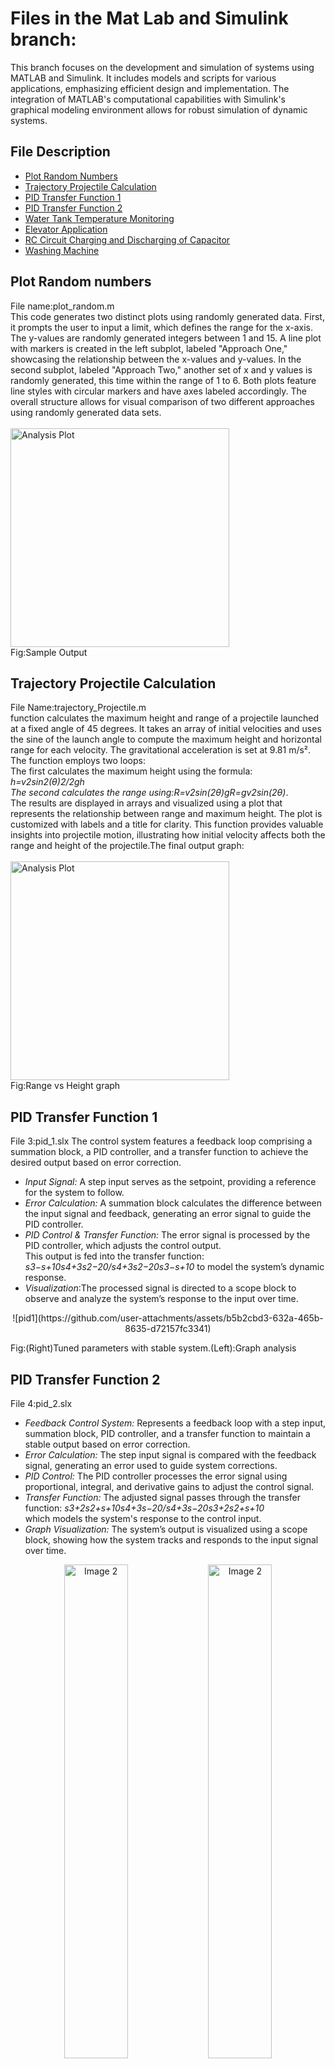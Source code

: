 # Files in the Mat Lab and Simulink branch:
This branch focuses on the development and simulation of systems using MATLAB and Simulink. It includes models and scripts for various applications, emphasizing efficient design and implementation. The integration of MATLAB's computational capabilities with Simulink's graphical modeling environment allows for robust simulation of dynamic systems.
## File Description

- [Plot Random Numbers](#plot-random-numbers)
- [Trajectory Projectile Calculation](#trajectory-projectile-calculation)
- [PID Transfer Function 1](#pid-transfer-function-1)
- [PID Transfer Function 2](#pid-transfer-function-2)
- [Water Tank Temperature Monitoring](#water-tank-temperature-monitoring)
- [Elevator Application](#elevator-application)
- [RC Circuit Charging and Discharging of Capacitor](#rc-circuit-charging-and-discharging-of-capacitor)
- [Washing Machine](#washing-machine)

## Plot Random numbers
File name:plot_random.m<br>
This code generates two distinct plots using randomly generated data. First, it prompts the user to input a limit, which defines the range for the x-axis. The y-values are randomly generated integers between 1 and 15. A line plot with markers is created in the left subplot, labeled "Approach One," showcasing the relationship between the x-values and y-values. In the second subplot, labeled "Approach Two," another set of x and y values is randomly generated, this time within the range of 1 to 6. Both plots feature line styles with circular markers and have axes labeled accordingly. The overall structure allows for visual comparison of two different approaches using randomly generated data sets.<br/><br/>
<img src="https://github.com/user-attachments/assets/fd81f82a-2086-49ec-ae67-493c49fedb45" alt="Analysis Plot" width="350" height="350"><br>
Fig:Sample Output

## Trajectory Projectile Calculation
File Name:trajectory_Projectile.m<br>
function calculates the maximum height and range of a projectile launched at a fixed angle of 45 degrees. It takes an array of initial velocities and uses the sine of the launch angle to compute the maximum height and horizontal range for each velocity. The gravitational acceleration is set at 9.81 m/s². The function employs two loops: <br/>The first calculates the maximum height using the formula: *h=v2sin⁡2(θ)2/2gh<br>  The second calculates the range using:R=v2sin⁡(2θ)gR=gv2sin(2θ)​*. <br/>The results are displayed in arrays and visualized using a plot that represents the relationship between range and maximum height. The plot is customized with labels and a title for clarity. This function provides valuable insights into projectile motion, illustrating how initial velocity affects both the range and height of the projectile.The final output graph:<br/><br/><img src="https://github.com/user-attachments/assets/2f414030-7c0e-4cd9-a4c3-eb034ec66dac" alt="Analysis Plot" width="350" height="350"><br>
Fig:Range vs Height graph

## PID Transfer Function 1
File 3:pid_1.slx
The control system features a feedback loop comprising a summation block, a PID controller, and a transfer function to achieve the desired output based on error correction.<br/>
* *Input Signal:* A step input serves as the setpoint, providing a reference for the system to follow.<br/>
* *Error Calculation:* A summation block calculates the difference between the input signal and feedback, generating an error signal to guide the PID controller.<br/>
* *PID Control & Transfer Function:* The error signal is processed by the PID controller, which adjusts the control output.<br/>This output is fed into the transfer function:  *s3−s+10s4+3s2−20/s4+3s2−20s3−s+10​*  to model the system’s dynamic response.<br/>
* *Visualization*:The processed signal is directed to a scope block to observe and analyze the system’s response to the input over time.
<p align="center">
![pid1](https://github.com/user-attachments/assets/b5b2cbd3-632a-465b-8635-d72157fc3341)
</p>

Fig:(Right)Tuned parameters with stable system.(Left):Graph analysis
## PID Transfer Function 2
File 4:pid_2.slx
* *Feedback Control System:* Represents a feedback loop with a step input, summation block, PID controller, and a transfer function to maintain a stable output based on error correction.<br/>
* *Error Calculation:* The step input signal is compared with the feedback signal, generating an error used to guide system corrections.<br/>
* *PID Control:* The PID controller processes the error signal using proportional, integral, and derivative gains to adjust the control signal.<br/>
* *Transfer Function:* The adjusted signal passes through the transfer function:
   *s3+2s2+s+10s4+3s−20/s4+3s−20s3+2s2+s+10​* <br/>which models the system's response to the control input.<br/>
* *Graph Visualization:* The system’s output is visualized using a scope block, showing how the system tracks and responds to the input signal over time.<br/>
<p align="center">
  <img src="https://github.com/user-attachments/assets/683e3962-8283-49e8-b916-8f316852714b" alt="Image 2" width="45%" style="display: inline-block;"/>
  <img src="https://github.com/user-attachments/assets/0526f7db-9a81-48f1-aeb0-d2d7651364bb" alt="Image 2" width="45%" style="display: inline-block;"/>
</p><br/>

Fig:(Right)Tuned parameters with stable system.(Left):Graph analysis.
## Water Tank Temperature monitoring
File 5:room_temp.slx

* *Water Tank:* Contains water with an initial temperature.<br/>
* *Heat Source:* Adds energy (heat) to the water tank.<br/>
* *Energy Balance Equation:* Temperature change rate is given by *dTdt=Qm⋅CpdtdT​=m⋅Cp​Q​.* <br/>
* *Variables:*<br/>
    * *TT:* Water temperature in °C.<br/>
    * *QQ:* Heat input in Watts (Joules/second).<br/>
    * *mm:* Mass of water, set to *10 kg.*<br/>
    * *CpCp​:* Specific heat capacity of water, set to *4.18 kJ/(kg·°C).*<br/>
* *Model Parameters:* Using a gain block with Gain=*110×4180Gain=10×41801​*.<br/>
* *Simulation Output:* Displays the increasing temperature of the water over time as energy is continuously added from the heat source.<br/>
![heat_temp](https://github.com/user-attachments/assets/ae890dad-b1d0-47c7-8ab4-b4b74f41db1f)
Fig:Heat vs Time.
## Elevator Application
file name:lift_stateflow.slx
<br/>This file contains a Stateflow chart for an elevator control system featuring distinct states for each floor (Floor 1, Floor 2, Floor 3). The system includes transitions for moving Up and Down between floors, alongside logic for opening and closing doors. It manages two operational statuses: status_off and status_on, ensuring smooth functionality. The design demonstrates effective state management and transition handling for elevator control. This model serves as a foundational example for understanding Stateflow applications in control systems.<br/>
![lift](https://github.com/user-attachments/assets/f6e97fec-1476-40af-af0f-674bf0500fba)<br/>
Fig:Designed stateflow for implemented logic.

## Washing Machine
fil name:washingMachine.slx
<br/>
This file simulates a washing machine cycle using a Stateflow chart with various operational states, including *Power Off, Power On, Wash, Valve, Rinse, Spin, and Done. The system monitors water levels with states such as **Water Low, Water State, and Water Highto ensure proper functionality throughout the cycle. Upon powering on, the machine transitions through **filling water, washing, rinsing, and spinning*,before signaling that the cycle is complete. Each state defines specific actions and conditions for transitioning to the next phase, providing a clear visualization of the washing process. This model serves as an educational tool to understand state-based control systems and their applications in real-world scenarios.<br/>
* *Key Features:*<br/>
    * State management for washing machine operations.<br/>
    * Conditional transitions based on water levels.<br/>
    * Clear definition of state actions for a realistic simulation.<br/>
*State transitions chart*
![washing_machine](https://github.com/user-attachments/assets/61522a22-66a2-4139-b2f3-bce362017762)
